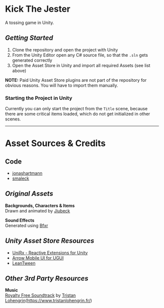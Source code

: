 # **Kick The Jester**

A tossing game in Unity.

## *Getting Started*
1. Clone the repository and open the project with Unity
2. From the Unity Editor open any C# source file, so that the `.sln` gets generated correctly
3. Open the Asset Store in Unity and import all required Assets (see list above)

**NOTE:** Paid Unity Asset Store plugins are not part of the repository for obvious reasons. You will have to import them manually.

### Starting the Project in Unity
Currently you can only start the project from the `Title` scene, because there are some critical items loaded, which do not get initialized in other scenes.

- - - -
# **Asset Sources & Credits**

## **Code**
* [jonashartmann](https://github.com/jonashartmann)
* [smaleck](https://github.com/SMaleck)

## *Original Assets*

**Backgrounds, Characters & Items**\
Drawn and animated by [Jiubeck](https://jiubeck.deviantart.com/)

**Sound Effects**\
Generated using  [Bfxr](https://www.bfxr.net/)

## *Unity Asset Store Resources*
* [UniRx - Reactive Extensions for Unity](https://assetstore.unity.com/packages/tools/unirx-reactive-extensions-for-unity-17276)
* [Arrow Mobile UI for UGUI](https://assetstore.unity.com/packages/2d/gui/arrow-mobile-ui-for-ugui-64369)
* [LeanTween](https://assetstore.unity.com/packages/tools/animation/leantween-3595)

## *Other 3rd Party Resources*

**Music**\
[Royalty Free Soundtrack](https://tristanlohengrin.bandcamp.com/album/free-soundtrack) by [Tristan Lohengrin]()(https://www.tristanlohengrin.fr/)